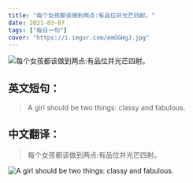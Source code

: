 ```yaml
---
title: "每个女孩都该做到两点:有品位并光芒四射。"
date: 2021-03-07
tags: ["每日一句"]
cover: "https://i.imgur.com/emGGHgJ.jpg"
---
```


![每个女孩都该做到两点:有品位并光芒四射。](https://i.imgur.com/hDUp0Jy.jpg)

## 英文短句：
> A girl should be two things: classy and fabulous.

<!--more-->

## 中文翻译：
> 每个女孩都该做到两点:有品位并光芒四射。

![A girl should be two things: classy and fabulous.](https://i.imgur.com/mC3BW9j.jpg)

